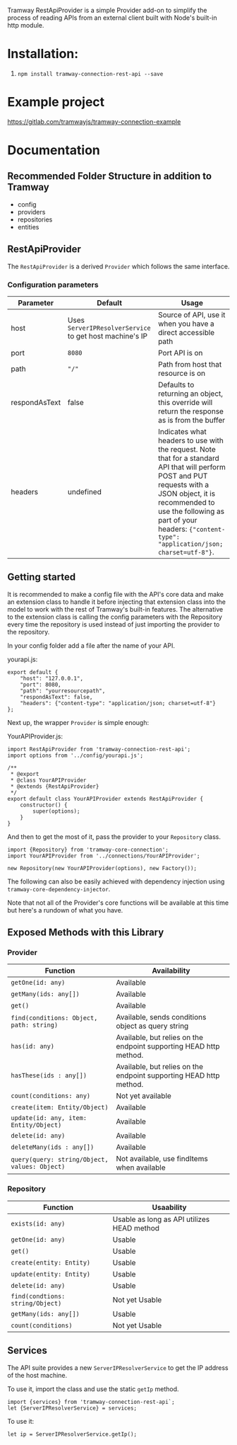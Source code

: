 Tramway RestApiProvider is a simple Provider add-on to simplify the process of reading APIs from an external client built with Node's built-in http module.

# Installation:
1. `npm install tramway-connection-rest-api --save`

# Example project
https://gitlab.com/tramwayjs/tramway-connection-example

# Documentation

## Recommended Folder Structure in addition to Tramway
- config
- providers
- repositories
- entities

## RestApiProvider
The `RestApiProvider` is a derived `Provider` which follows the same interface.

### Configuration parameters
| Parameter | Default | Usage |
| --- | --- | --- |
| host | Uses `ServerIPResolverService` to get host machine's IP | Source of API, use it when you have a direct accessible path |
| port | `8080` | Port API is on |
| path | `"/"` | Path from host that resource is on |
| respondAsText | false | Defaults to returning an object, this override will return the response as is from the buffer |
| headers | undefined | Indicates what headers to use with the request. Note that for a standard API that will perform POST and PUT requests with a JSON object, it is recommended to use the following as part of your headers: ```{"content-type": "application/json; charset=utf-8"}```. |

## Getting started
It is recommended to make a config file with the API's core data and make an extension class to handle it before injecting that extension class into the model to work with the rest of Tramway's built-in features. The alternative to the extension class is calling the config parameters with the Repository every time the repository is used instead of just importing the provider to the repository.

In your config folder add a file after the name of your API.

yourapi.js:
```
export default {
    "host": "127.0.0.1",
    "port": 8080,
    "path": "yourresourcepath",
    "respondAsText": false,
    "headers": {"content-type": "application/json; charset=utf-8"}
};
```

Next up, the wrapper `Provider` is simple enough:

YourAPIProvider.js:
```
import RestApiProvider from 'tramway-connection-rest-api';
import options from '../config/yourapi.js';

/**
 * @export
 * @class YourAPIProvider
 * @extends {RestApiProvider}
 */
export default class YourAPIProvider extends RestApiProvider {
    constructor() {
        super(options);
    }
}
```

And then to get the most of it, pass the provider to your `Repository` class.

```
import {Repository} from 'tramway-core-connection';
import YourAPIProvider from '../connections/YourAPIProvider';

new Repository(new YourAPIProvider(options), new Factory());
```

The following can also be easily achieved with dependency injection using `tramway-core-dependency-injector`.

Note that not all of the Provider's core functions will be available at this time but here's a rundown of what you have.

## Exposed Methods with this Library

### Provider

| Function | Availability |
| ----- | ----- |
| ```getOne(id: any)``` | Available |
| ```getMany(ids: any[])``` | Available |
| ```get()``` | Available |
| ```find(conditions: Object, path: string)``` | Available, sends conditions object as query string |
| ```has(id: any)``` | Available, but relies on the endpoint supporting HEAD http method. |
| ```hasThese(ids : any[])``` | Available, but relies on the endpoint supporting HEAD http method. |
| ```count(conditions: any)``` | Not yet available |
| ```create(item: Entity/Object)``` | Available |
| ```update(id: any, item: Entity/Object)``` | Available |
| ```delete(id: any)``` | Available |
| ```deleteMany(ids : any[])``` | Available |
| ```query(query: string/Object, values: Object)``` | Not available, use findItems when available |

### Repository

| Function | Usaability |
| --- | --- |
| ```exists(id: any)``` | Usable as long as API utilizes HEAD method |
| ```getOne(id: any)``` | Usable |
| ```get()``` | Usable |
| ```create(entity: Entity)``` | Usable |
| ```update(entity: Entity)``` | Usable |
| ```delete(id: any)``` | Usable |
| ```find(condtions: string/Object)``` | Not yet Usable |
| ```getMany(ids: any[])``` | Usable |
| ```count(conditions)``` | Not yet Usable |

## Services
The API suite provides a new `ServerIPResolverService` to get the IP address of the host machine. 

To use it, import the class and use the static `getIp` method.

```
import {services} from 'tramway-connection-rest-api`;
let {ServerIPResolverService} = services;
```

To use it:

```
let ip = ServerIPResolverService.getIp();
```